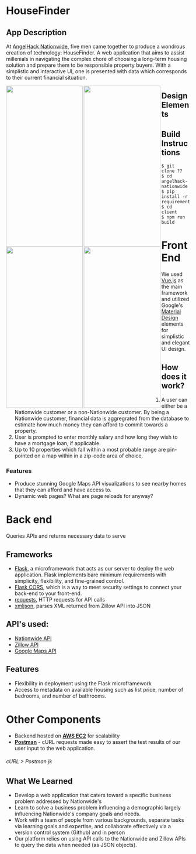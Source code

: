 # HouseFinder

## App Description

At [AngelHack Nationwide](http://nationwidehackathon.com/), five men came together to produce a wondrous creation of technology: HouseFinder. A web application that aims to assist millenials in navigating the complex chore of choosing a long-term housing solution and prepare them to be responsible property buyers. With a simplistic and interactive UI, one is presented with data which corresponds to their current financial situation.

<p>
<a href="url"><img src="https://farm2.staticflickr.com/1733/27873367887_09e135a63e_z.jpg" align="left" height="440" width="210" ></a>
<a href="url"><img src="https://farm2.staticflickr.com/1731/27873367807_1037c6e707_h.jpg" align="left" height="440" width="210" ></a>
<a href="url"><img src="https://farm2.staticflickr.com/1729/41842743395_0b0de96286_h.jpg" align="left" height="440" width="210" ></a>

<a href="url"><img src="https://farm2.staticflickr.com/1727/41842743535_0158456be6_h.jpg" align="left" height="440" width="210" ></a>
</p>




## Design Elements 

## Build Instructions
```
$ git clone ??
$ cd angelhack-nationwide
$ pip install -r requirements.txt
$ cd client
$ npm run build
```

# Front End
We used [Vue.js](https://vuejs.org/) as the main framework and utilized Google's [Material Design](https://material.io/) elements for simplistic and elegant UI design.

## How does it work?
1. A user can either be a Nationwide customer or a non-Nationwide customer. By being a Nationwide customer, financial data is aggregrated from the database to estimate how much money they can afford to commit towards a property. 
2. User is prompted to enter monthly salary and how long they wish to have a mortgage loan, if applicable.
3. Up to 10 properties which fall within a most probable range are pin-pointed on a map within in a zip-code area of choice.

### Features
+ Produce stunning Google Maps API visualizations to see nearby homes that they can afford and have access to.
+ Dynamic web pages‽ What are page reloads for anyway?

# Back end
Queries APIs and returns necessary data to serve

## Frameworks
+ [Flask](http://flask.pocoo.org/), a microframework that acts as our server to deploy the web application. Flask implements bare minimum requirements with simplicity, flexibility, and fine-grained control. 
+ [Flask CORS](http://flask-cors.readthedocs.io/en/latest/), which is a way to meet security settings to connect your back-end to your front-end.
+ [requests](http://docs.python-requests.org/en/master/), HTTP requests for API calls
+ [xmljson](https://pypi.org/project/xmljson/), parses XML returned from Zillow API into JSON

## API's used:
+ [Nationwide API](https://app.swaggerhub.com/apis/NationwideInsurance/Hackathon-May-2018/1.0.0)
+ [Zillow API](https://www.zillow.com/howto/api/APIOverview.htm)
+ [Google Maps API](https://developers.google.com/maps/documentation/javascript/tutorial)


## Features
+ Flexibility in deployment using the Flask microframework
+ Access to metadata on available housing such as list price, number of bedrooms, and number of bathrooms.

# Other Components
+ Backend hosted on **[AWS EC2](https://aws.amazon.com/elasticbeanstalk/)** for scalability
+ **[Postman](https://www.getpostman.com/)** - cURL requests made easy to assert the test results of our user input to the web application.
###### cURL > Postman jk


## What We Learned
+ Develop a web application that caters toward a specific business problem addressed by Nationwide's
+ Learn to solve a business problem influencing a demographic largely influencing Nationwide's company goals and needs.
+ Work with a team of people from various backgrounds, separate tasks via learning goals and expertise, and collaborate effectively via a version control system (Github) and in person
+ Our platform relies on using API calls to the Nationwide and Zillow APIs to query the data when needed (as JSON objects). 



